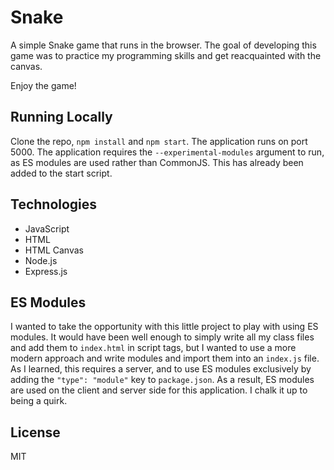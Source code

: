 # Snake

A simple Snake game that runs in the browser. The goal of developing this game was to practice my programming skills and get reacquainted with the canvas.

Enjoy the game!

## Running Locally 
Clone the repo, `npm install` and `npm start`. The application runs on port 5000. The application requires the `--experimental-modules` argument to run, as ES modules are used rather than CommonJS. This has already been added to the start script.

## Technologies 
- JavaScript 
- HTML 
- HTML Canvas 
- Node.js 
- Express.js 

## ES Modules 
I wanted to take the opportunity with this little project to play with using ES modules. It would have been well enough to simply write all my class files and add them to `index.html` in script tags, but I wanted to use a more modern approach and write modules and import them into an `index.js` file. As I learned, this requires a server, and to use ES modules exclusively by adding the `"type": "module"` key to `package.json`. As a result, ES modules are used on the client and server side for this application. I chalk it up to being a quirk.

## License

MIT
